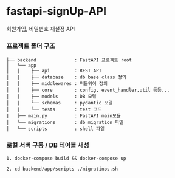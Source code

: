 # fastapi-signUp-API
회원가입, 비밀번호 재설정 API

### 프로젝트 폴더 구조

``` 
├── backend              : FastAPI 프로젝트 root
│   └── app    
│   |    ├── api         : REST API 
│   |    ├── database    : db base class 정의
│   |    ├── middlewares : 미들웨어 정의
│   |    ├── core        : config, event_handler,util 등등...
│   |    ├── models      : DB 모델
│   |    └── schemas     : pydantic 모델
│   |    └── tests       : test 코드
|   ├── main.py          : FastAPI main모듈
│   └── migrations       : db migration 파일
│   └── scripts          : shell 파일
```

### 로컬 서버 구동 / DB 테이블 새성
```
1. docker-compose build && docker-compose up
```
```
2. cd backend/app/scripts ./migratinos.sh
```